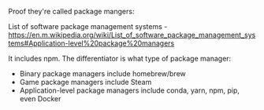 
Proof they're called package mangers:

List of software package management systems -
https://en.m.wikipedia.org/wiki/List_of_software_package_management_systems#Application-level%20package%20managers

It includes npm. The differentiator is what type of package manager:
- Binary package managers include homebrew/brew
- Game package managers include Steam
- Application-level package managers include conda, yarn, npm, pip, even Docker